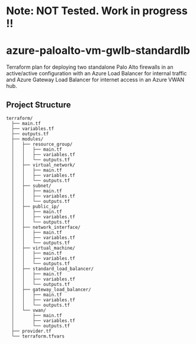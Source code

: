 # Note: NOT Tested. Work in progress !!
# azure-paloalto-vm-gwlb-standardlb
Terraform plan for deploying two standalone Palo Alto firewalls in an active/active configuration with an Azure Load Balancer for internal traffic and Azure Gateway Load Balancer for internet access in an Azure VWAN hub.
## Project Structure
```
terraform/
  ├── main.tf
  ├── variables.tf
  ├── outputs.tf
  ├── modules/
  │   ├── resource_group/
  │   │   ├── main.tf
  │   │   ├── variables.tf
  │   │   └── outputs.tf
  │   ├── virtual_network/
  │   │   ├── main.tf
  │   │   ├── variables.tf
  │   │   └── outputs.tf
  │   ├── subnet/
  │   │   ├── main.tf
  │   │   ├── variables.tf
  │   │   └── outputs.tf
  │   ├── public_ip/
  │   │   ├── main.tf
  │   │   ├── variables.tf
  │   │   └── outputs.tf
  │   ├── network_interface/
  │   │   ├── main.tf
  │   │   ├── variables.tf
  │   │   └── outputs.tf
  │   ├── virtual_machine/
  │   │   ├── main.tf
  │   │   ├── variables.tf
  │   │   └── outputs.tf
  │   ├── standard_load_balancer/
  │   │   ├── main.tf
  │   │   ├── variables.tf
  │   │   └── outputs.tf
  │   ├── gateway_load_balancer/
  │   │   ├── main.tf
  │   │   ├── variables.tf
  │   │   └── outputs.tf
  │   └── vwan/
  │       ├── main.tf
  │       ├── variables.tf
  │       └── outputs.tf
  ├── provider.tf
  └── terraform.tfvars
```
